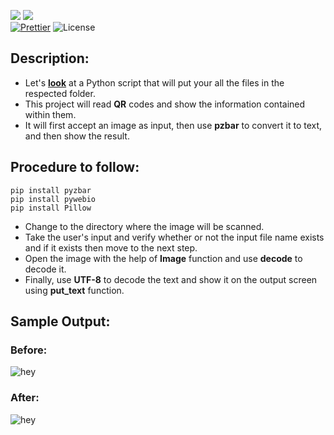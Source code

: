 ![](http://ForTheBadge.com/images/badges/made-with-python.svg)
![](https://forthebadge.com/images/badges/built-by-developers.svg)</br>
[![Prettier](https://img.shields.io/badge/Code%20Style-Prettier-red.svg)](https://github.com/prettier/prettier)
![License](https://img.shields.io/badge/License-MIT-red.svg)</br>

## Description: 
- Let's [**look**](https://github.com/Iamtripathisatyam/Awesome_Python_Scripts/blob/main/GUIScripts/QR%20Code%20Scanner/qr_code_scan.py) at a Python script that will put your all the files in the respected folder.
- This project will read **QR** codes and show the information contained within them.
- It will first accept an image as input, then use **pzbar** to convert it to text, and then show the result.

## Procedure to follow: 
    pip install pyzbar
    pip install pywebio
    pip install Pillow
- Change to the directory where the image will be scanned.
- Take the user's input and verify whether or not the input file name exists and if it exists then move to the next step.
- Open the image with the help of **Image** function and use **decode** to decode it.
- Finally, use **UTF-8** to decode the text and show it on the output screen using **put_text** function.

## Sample Output: 

### Before:

![hey](https://github.com/Iamtripathisatyam/Awesome_Python_Scripts/blob/main/BasicPythonScripts/PC%20Cleaner/Images/output_1.jpg)

### After: 

![hey](https://github.com/Iamtripathisatyam/Awesome_Python_Scripts/blob/main/BasicPythonScripts/PC%20Cleaner/Images/output_2.jpg)

